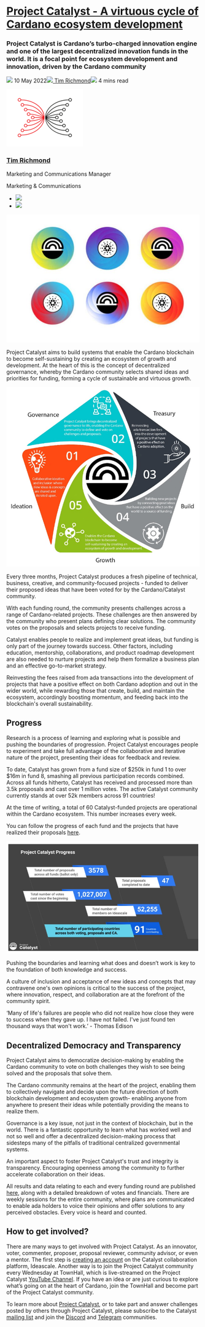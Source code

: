 # [**Project Catalyst - A virtuous cycle of Cardano ecosystem development**](tmp//en/blog/posts/2022/05/10/project-catalyst-a-virtuous-cycle-of-cardano-ecosystem-development-investing-in-great-ideas-to-make-positive-real-world-changes/)
### **Project Catalyst is Cardano’s turbo-charged innovation engine and one of the largest decentralized innovation funds in the world. It is a focal point for ecosystem development and innovation, driven by the Cardano community**
![](img/output.002.png) 10 May 2022![](img/output.002.png)[ Tim Richmond](tmp//en/blog/authors/tim-richmond/page-1/)![](img/output.003.png) 4 mins read

![Tim Richmond](img/output.004.png)[](tmp//en/blog/authors/tim-richmond/page-1/)
### [**Tim Richmond**](tmp//en/blog/authors/tim-richmond/page-1/)
Marketing and Communications Manager

Marketing & Communications

- ![](img/output.005.png)[](mailto:tim.richmond@iohk.io "Email")
- ![](img/output.006.png)[](https://www.linkedin.com/in/tim--richmond/ "LinkedIn")

![Project Catalyst - A virtuous cycle of Cardano ecosystem development](img/output.007.jpeg)

Project Catalyst aims to build systems that enable the Cardano blockchain to become self-sustaining by creating an ecosystem of growth and development. At the heart of this is the concept of decentralized governance, whereby the Cardano community selects shared ideas and priorities for funding, forming a cycle of sustainable and virtuous growth.

![](img/output.008.jpeg)

Every three months, Project Catalyst produces a fresh pipeline of technical, business, creative, and community-focused projects - funded to deliver their proposed ideas that have been voted for by the Cardano/Catalyst community.

With each funding round, the community presents challenges across a range of Cardano-related projects. These challenges are then answered by the community who present plans defining clear solutions. The community votes on the proposals and selects projects to receive funding.

Catalyst enables people to realize and implement great ideas, but funding is only part of the journey towards success. Other factors, including education, mentorship, collaborations, and product roadmap development are also needed to nurture projects and help them formalize a business plan and an effective go-to-market strategy.

Reinvesting the fees raised from ada transactions into the development of projects that have a positive effect on both Cardano adoption and out in the wider world, while rewarding those that create, build, and maintain the ecosystem, accordingly boosting momentum, and feeding back into the blockchain's overall sustainability.
## **Progress**
Research is a process of learning and exploring what is possible and pushing the boundaries of progression. Project Catalyst encourages people to experiment and take full advantage of the collaborative and iterative nature of the project, presenting their ideas for feedback and review. 

To date, Catalyst has grown from a fund size of $250k in fund 1 to over $16m in fund 8, smashing all previous participation records combined. Across all funds hitherto, Catalyst has received and processed more than 3.5k proposals and cast over 1 million votes. The active Catalyst community currently stands at over 52k members across 91 countries!

At the time of writing, a total of 60 Catalyst-funded projects are operational within the Cardano ecosystem. This number increases every week.

You can follow the progress of each fund and the projects that have realized their proposals [here](https://bit.ly/FundedProjectsReporting).

![](img/output.009.jpeg)

Pushing the boundaries and learning what does and doesn’t work is key to the foundation of both knowledge and success.

A culture of inclusion and acceptance of new ideas and concepts that may contravene one's own opinions is critical to the success of the project, where innovation, respect, and collaboration are at the forefront of the community spirit.

‘Many of life's failures are people who did not realize how close they were to success when they gave up. I have not failed. I've just found ten thousand ways that won't work.’ - Thomas Edison
## **Decentralized Democracy and Transparency**
Project Catalyst aims to democratize decision-making by enabling the Cardano community to vote on both challenges they wish to see being solved and the proposals that solve them. 

The Cardano community remains at the heart of the project, enabling them to collectively navigate and decide upon the future direction of both blockchain development and ecosystem growth- enabling anyone from anywhere to present their ideas while potentially providing the means to realize them.

Governance is a key issue, not just in the context of blockchain, but in the world. There is a fantastic opportunity to learn what has worked well and not so well and offer a decentralized decision-making process that sidesteps many of the pitfalls of traditional centralized governmental systems.

An important aspect to foster Project Catalyst's trust and integrity is transparency. Encouraging openness among the community to further accelerate collaboration on their ideas. 

All results and data relating to each and every funding round are published [here](https://docs.google.com/spreadsheets/d/1bfnWFa94Y7Zj0G7dtpo9W1nAYGovJbswipxiHT4UE3g/edit#gid=938310766), along with a detailed breakdown of votes and financials. There are weekly sessions for the entire community, where plans are communicated to enable ada holders to voice their opinions and offer solutions to any perceived obstacles. Every voice is heard and counted.
## **How to get involved?**
There are many ways to get involved with Project Catalyst. As an innovator, voter, commenter, proposer, proposal reviewer, community advisor, or even a mentor. The first step is [creating an account](https://cardano.ideascale.com/) on the Catalyst collaboration platform, Ideascale. Another way is to join the Project Catalyst community every Wednesday at TownHall, which is live-streamed on the Project Catalyst [YouTube Channel](https://www.youtube.com/playlist?list=PLnPTB0CuBOByRhpTUdALq4J89m_h7QqLk). If you have an idea or are just curious to explore what’s going on at the heart of Cardano, join the TownHall and become part of the Project Catalyst community.

To learn more about [Project Catalyst](https://iohk.io/en/blog/posts/2021/02/12/our-million-dollar-baby-project-catalyst), or to take part and answer challenges posted by others through Project Catalyst, please subscribe to the Catalyst [mailing list](https://bit.ly/3dSZJvx) and join the [Discord](https://discord.gg/2RnUtK8) and [Telegram](https://t.me/cardanocatalyst) communities.
